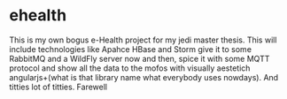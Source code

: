 # ehealth
This is my own bogus e-Health project for my jedi master thesis.
This will include  technologies like
Apahce HBase and Storm give it to some RabbitMQ and a WildFly server now and then, spice it with some MQTT protocol
and show all the data to the mofos with visually aestetich angularjs+(what is that library name what everybody uses nowdays).
And titties lot of titties.
Farewell
